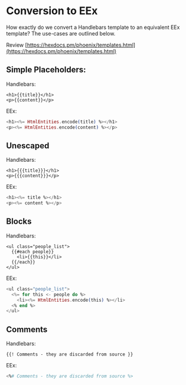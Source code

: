 # Conversion to EEx

How exactly do we convert a Handlebars template to an equivalent EEx template?
The use-cases are outlined below.

Review [https://hexdocs.pm/phoenix/templates.html](https://hexdocs.pm/phoenix/templates.html)

## Simple Placeholders:

Handlebars:
```
<h1>{{title}}</h1>
<p>{{content}}</p>
```

EEx:
```eex
<h1><%= HtmlEntities.encode(title) %></h1>
<p><%= HtmlEntities.encode(content) %></p>
```

## Unescaped

Handlebars:
```
<h1>{{{title}}}</h1>
<p>{{{content}}}</p>
```

EEx:
```eex
<h1><%= title %></h1>
<p><%= content %></p>
```



## Blocks

Handlebars:
```
<ul class="people_list">
  {{#each people}}
    <li>{{this}}</li>
  {{/each}}
</ul>
```

EEx:
```eex
<ul class="people_list">
  <%= for this <- people do %>
    <li><%= HtmlEntities.encode(this) %></li>
  <% end %>
</ul>
```

## Comments

Handlebars:
```
{{! Comments - they are discarded from source }}
```

EEx:
```eex
<%# Comments - they are discarded from source %>
```